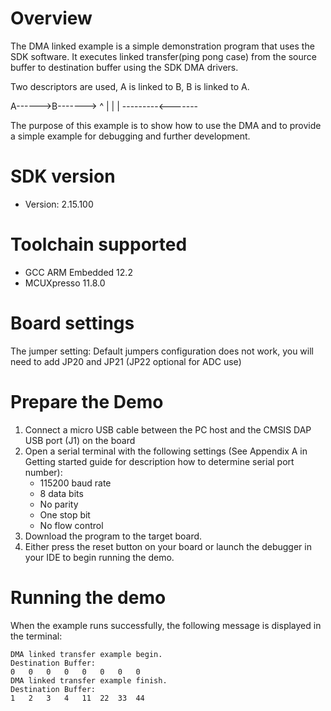 Overview
========
The DMA linked example is a simple demonstration program that uses the SDK software.
It executes linked transfer(ping pong case) from the source buffer to destination buffer using the SDK DMA drivers.

Two descriptors are used,  A is linked to B, B is linked to A.

A------>B------->
^               |
|               |
---------<-------

The purpose of this example is to show how to use the DMA and to provide a simple example for
debugging and further development.

SDK version
===========
- Version: 2.15.100

Toolchain supported
===================
- GCC ARM Embedded  12.2
- MCUXpresso  11.8.0

Board settings
==============
The jumper setting:
    Default jumpers configuration does not work,  you will need to add JP20 and JP21 (JP22 optional for ADC use)

Prepare the Demo
================
1.  Connect a micro USB cable between the PC host and the CMSIS DAP USB port (J1) on the board
2.  Open a serial terminal with the following settings (See Appendix A in Getting started guide for description how to determine serial port number):
    - 115200 baud rate
    - 8 data bits
    - No parity
    - One stop bit
    - No flow control
3.  Download the program to the target board.
4.  Either press the reset button on your board or launch the debugger in your IDE to begin running the demo.

Running the demo
================
When the example runs successfully, the following message is displayed in the terminal:
~~~~~~~~~~~~~~~~~~~~~
DMA linked transfer example begin.
Destination Buffer:
0	0	0	0	0	0	0	0
DMA linked transfer example finish.
Destination Buffer:
1	2	3	4	11	22	33	44
~~~~~~~~~~~~~~~~~~~~~
